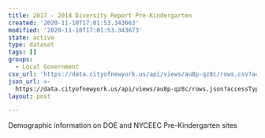 ```yaml
---
title: 2017 - 2018 Diversity Report Pre-Kindergarten
created: '2020-11-10T17:01:53.343663'
modified: '2020-11-10T17:01:53.343673'
state: active
type: dataset
tags: []
groups:
  - Local Government
csv_url: 'https://data.cityofnewyork.us/api/views/au8p-qz8c/rows.csv?accessType=DOWNLOAD'
json_url: >-
  https://data.cityofnewyork.us/api/views/au8p-qz8c/rows.json?accessType=DOWNLOAD
layout: post

---
```

Demographic information on DOE and NYCEEC Pre-Kindergarten sites
